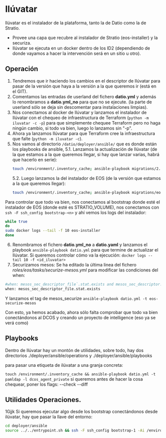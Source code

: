 # Ilúvatar

Ilúvatar es el instalador de la plataforma, tanto la de Datio como la de Stratio.
* Provee una capa que recubre al instalador de Stratio (eos-installer) y la securiza.
* Ilúvatar se ejecuta en un docker dentro de los ID2 (dependiendo de donde vayamos a hacer la intervención será en un sitio u otro).

## Operación

1. Tendremos que ir haciendo los cambios en el descriptor de Ilúvatar para pasar de la versión que haya a la versión a la que queremos ir (está en el GIT).
2. Comentamos las entradas de userland del fichero **datio.yml** y además lo renombramos a **datio.yml_no** para que no se ejecute. (la parte de userland sólo se deja sin descomentar para instalaciones limpias).
3. Nos conectamos al docker de Ilúvatar y lanzamos el instalador de Ilúvatar con el chequeo de infraestructura de Terraform (`python -m iluvatar -c -p`) para que simplemente chequee Terraform pero no haga ningún cambio, si todo va bien, luego lo lanzamos sin "-p".
4. Ahora ya lanzamos Ilúvatar para que Terraform cree la infraestructura que falte (`python -m iluvatar -c`).
5. Nos vamos al directorio `/datio/deployer/ansible/` que es donde están los playbooks de ansible,
	5.1. Lanzamos la actualización de Ilúvatar (de la que estamos a la que queremos llegar, si hay que lanzar varias, habrá que hacerlo en serie):
	~~~ bash
	touch /environment/.inventory_cache; ansible-playbook migrations/2.4.3_to_2.5.0.yml
	~~~
	5.2. Luego lanzamos la del instalador de EOS (de la versión que estamos a la que queremos llegar):
	~~~ bash
	touch /environment/.inventory_cache; ansible-playbook migrations/eos_0.12.10_to_0.12.17.yml
	~~~

  Para controlar que todo va bien, nos conectamos al bootstrap donde esté el instalador de EOS (donde esté es STRATIO_VOLUME), nos conectamos con `ssh -F ssh_config bootstrap-<n>` y ahí vemos los logs del instalador:
  ~~~ bash
  while true
  do
  sudo docker logs --tail -f 10 eos-installer
  done
  ~~~
6. Renombramos el fichero **datio.yml_no** a **datio.yaml** y lanzamos el playbook `ansible-playbook datio.yml` para que termine de actualizar el Ilúvatar.
	Si queremos controlar cómo va la ejecución: `docker logs --tail 10 -f <id_iluvatar>`
7. Securizamos mesos: Se ha editado la última linea del fichero *roles/eos/tasks/securize-mesos.yml* para modificar las condiciones del when:
  ~~~ bash
  #when: mesos_sec_descriptor_file`.stat.exists and mesos_sec_descriptor.changed
  when: mesos_sec_descriptor_file.stat.exists
  ~~~
Y lanzamos el tag de mesos_securize `ansible-playbook datio.yml -t eos-securize-mesos`

Con esto, ya hemos acabado, ahora sólo falta comprobar que todo va bien conectándonos al DCOS y creando un proyecto de intelligence (eso ya se verá como)

## Playbooks

Dentro de Ilúvatar hay un montón de utilidades, sobre todo, hay dos directorios ./deployer/ansible/operations y ./deployer/ansible/playbooks

para pasar una etiqueta de ilúvatar a una granja concreta:

`touch /environment/.inventory_cache && ansible-playbook datio.yml -t pamldap -l dcos_agent_private`
si queremos antes de hacer la cosa chequear, poner los flags: --check --diff

## Utilidades Operaciones.
1Gjjk
Si queremos ejecutar algo desde los bootstrap conectándonos desde ilúvatar, hay que pasar la llave del entorno:  
```bash
cd deployer/ansible
source ../../entrypoint.sh && ssh -F ssh_config bootstrap-1 -Ai /environment/pki/keypair.key
```
